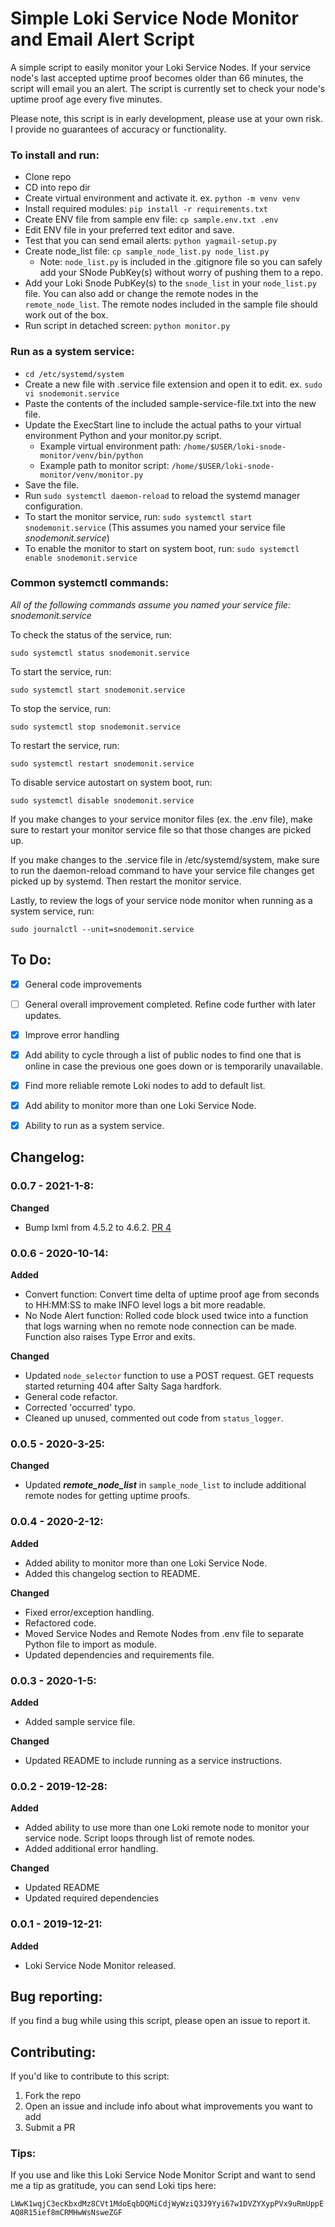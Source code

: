 # Simple Loki Service Node Monitor and Email Alert Script

A simple script to easily monitor your Loki Service Nodes. If your service node's last accepted uptime proof becomes older than 66 minutes, the script will email you an alert. The script is currently set to check your node's uptime proof age every five minutes.

Please note, this script is in early development, please use at your own risk. I provide no guarantees of accuracy or functionality.


### To install and run:
 - Clone repo
 - CD into repo dir
 - Create virtual environment and activate it. ex. `python -m venv venv`
 - Install required modules: `pip install -r requirements.txt`
 - Create ENV file from sample env file: `cp sample.env.txt .env`
 - Edit ENV file in your preferred text editor and save.
 - Test that you can send email alerts: `python yagmail-setup.py`
 - Create node_list file: `cp sample_node_list.py node_list.py`
   - Note: `node_list.py` is included in the .gitignore file so you can safely add your SNode PubKey(s) without worry of pushing them to a repo.
 - Add your Loki Snode PubKey(s) to the `snode_list` in your `node_list.py` file. You can also add or change the remote nodes in the `remote_node_list`. The remote nodes included in the sample file should work out of the box.   
 - Run script in detached screen: `python monitor.py`


### Run as a system service:
 - `cd /etc/systemd/system`
 - Create a new file with .service file extension and open it to edit. ex. `sudo vi snodemonit.service`
 - Paste the contents of the included sample-service-file.txt into the new file.
 - Update the ExecStart line to include the actual paths to your virtual environment Python and your monitor.py script.
   - Example virtual environment path: `/home/$USER/loki-snode-monitor/venv/bin/python`
   - Example path to monitor script: `/home/$USER/loki-snode-monitor/venv/monitor.py`
 - Save the file.
 - Run `sudo systemctl daemon-reload` to reload the systemd manager configuration.
 - To start the monitor service, run: `sudo systemctl start snodemonit.service` (This assumes you named your service file *snodemonit.service*)
 - To enable the monitor to start on system boot, run: `sudo systemctl enable snodemonit.service`


### Common systemctl commands:

*All of the following commands assume you named your service file: snodemonit.service*

To check the status of the service, run:

`sudo systemctl status snodemonit.service`

To start the service, run:

`sudo systemctl start snodemonit.service`

To stop the service, run:

`sudo systemctl stop snodemonit.service`

To restart the service, run:

`sudo systemctl restart snodemonit.service`

To disable service autostart on system boot, run: 

`sudo systemctl disable snodemonit.service`

If you make changes to your service monitor files (ex. the .env file), make sure to restart your monitor service file so that those changes are picked up.

If you make changes to the .service file in /etc/systemd/system, make sure to run the daemon-reload command to have your service file changes get picked up by systemd. Then restart the monitor service.

Lastly, to review the logs of your service node monitor when running as a system service, run:

`sudo journalctl --unit=snodemonit.service`


## To Do:
 - [x] General code improvements
 - [ ] General overall improvement completed. Refine code further with later updates.
 - [x] Improve error handling
 - [x] Add ability to cycle through a list of public nodes to find one that is online in case the previous one goes down or is temporarily unavailable.
 - [x] Find more reliable remote Loki nodes to add to default list.
 - [x] Add ability to monitor more than one Loki Service Node.
 - [x] Ability to run as a system service.


## Changelog:

### 0.0.7 - 2021-1-8:

**Changed**
- Bump lxml from 4.5.2 to 4.6.2. [PR 4](https://github.com/crypto-ali/loki-snode-monitor/pull/4)

### 0.0.6 - 2020-10-14:

**Added**
 - Convert function: Convert time delta of uptime proof age from seconds to HH:MM:SS to make INFO level logs a bit more readable.
 - No Node Alert function: Rolled code block used twice into a function that logs warning when no remote node connection can be made. Function also raises Type Error and exits.

**Changed**
 - Updated `node_selector` function to use a POST request. GET requests started returning 404 after Salty Saga hardfork.
 - General code refactor.
 - Corrected 'occurred' typo.  
 - Cleaned up unused, commented out code from `status_logger`.

### 0.0.5 - 2020-3-25:

**Changed**
 - Updated ***remote_node_list*** in `sample_node_list` to include additional remote nodes for getting uptime proofs.

### 0.0.4 - 2020-2-12:

**Added**
 - Added ability to monitor more than one Loki Service Node.
 - Added this changelog section to README.
 
**Changed** 
 - Fixed error/exception handling.
 - Refactored code.
 - Moved Service Nodes and Remote Nodes from .env file to separate Python file to import as module.
 - Updated dependencies and requirements file.


### 0.0.3 - 2020-1-5:

**Added**
 - Added sample service file.

**Changed**
 - Updated README to include running as a service instructions.


### 0.0.2 - 2019-12-28:

**Added**
 - Added ability to use more than one Loki remote node to monitor your service node. Script loops through list of remote nodes.
 - Added additional error handling.
 
**Changed**
 - Updated README
 - Updated required dependencies


### 0.0.1 - 2019-12-21:

**Added**
 - Loki Service Node Monitor released.


## Bug reporting:

If you find a bug while using this script, please open an issue to report it.

## Contributing:

If you'd like to contribute to this script:
 1. Fork the repo
 1. Open an issue and include info about what improvements you want to add
 1. Submit a PR

### Tips:

If you use and like this Loki Service Node Monitor Script and want to send me a tip as gratitude, you can send Loki tips here:

`LWwK1wqjC3ecKbxdMz8CVt1MdoEqbDQMiCdjWyWziQ3J9Yyi67w1DVZYXypPVx9uRmUppEAQ8R15ief8mCRMHwWsNsweZGF`